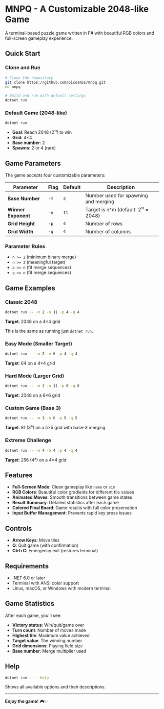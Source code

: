 # MNPQ - A Customizable 2048-like Game

A terminal-based puzzle game written in F# with beautiful RGB colors and full-screen gameplay experience.

## Quick Start

### Clone and Run

```bash
# Clone the repository
git clone https://github.com/picosmos/mnpq.git
cd mnpq

# Build and run with default settings
dotnet run
```

### Default Game (2048-like)
```bash
dotnet run
```
- **Goal**: Reach 2048 (2¹¹) to win
- **Grid**: 4×4 
- **Base number**: 2
- **Spawns**: 2 or 4 (rare)

## Game Parameters

The game accepts four customizable parameters:

| Parameter | Flag | Default | Description |
|-----------|------|---------|-------------|
| **Base Number** | `-m` | `2` | Number used for spawning and merging |
| **Winner Exponent** | `-n` | `11` | Target is n^m (default: 2¹¹ = 2048) |
| **Grid Height** | `-p` | `4` | Number of rows |
| **Grid Width** | `-q` | `4` | Number of columns |

### Parameter Rules
- `n >= 2` (minimum binary merge)
- `n >= 2` (meaningful target)  
- `p >= n` (fit merge sequences)
- `q >= n` (fit merge sequences)

## Game Examples

### Classic 2048
```bash
dotnet run -- -n 2 -n 11 -p 4 -q 4
```
**Target**: 2048 on a 4×4 grid

This is the same as running just `dotnet run`.

### Easy Mode (Smaller Target)
```bash
dotnet run -- -m 2 -n 6 -p 4 -q 4
```
**Target**: 64 on a 4×4 grid

### Hard Mode (Larger Grid)
```bash
dotnet run -- -m 2 -n 11 -p 6 -q 6
```
**Target**: 2048 on a 6×6 grid

### Custom Game (Base 3)
```bash
dotnet run -- -m 3 -n 6 -p 5 -q 5
```
**Target**: 81 (3⁶) on a 5×5 grid with base-3 merging

### Extreme Challenge
```bash
dotnet run -- -m 4 -n 4 -p 4 -q 4
```
**Target**: 256 (4⁴) on a 4×4 grid

## Features

- **Full-Screen Mode**: Clean gameplay like `nano` or `vim`
- **RGB Colors**: Beautiful color gradients for different tile values
- **Animated Moves**: Smooth transitions between game states
- **Result Summary**: Detailed statistics after each game
- **Colored Final Board**: Game results with full color preservation
- **Input Buffer Management**: Prevents rapid key press issues

## Controls

- **Arrow Keys**: Move tiles
- **Q**: Quit game (with confirmation)
- **Ctrl+C**: Emergency exit (restores terminal)

## Requirements

- .NET 6.0 or later
- Terminal with ANSI color support
- Linux, macOS, or Windows with modern terminal

## Game Statistics

After each game, you'll see:
- **Victory status**: Win/quit/game over
- **Turn count**: Number of moves made
- **Highest tile**: Maximum value achieved
- **Target value**: The winning number
- **Grid dimensions**: Playing field size
- **Base number**: Merge multiplier used

## Help

```bash
dotnet run -- --help
```

Shows all available options and their descriptions.

---

**Enjoy the game!** 🎮✨